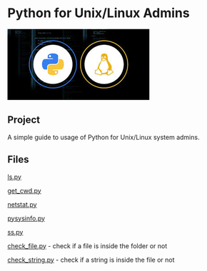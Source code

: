 # Python for Unix/Linux Admins
![Alt text](img/pythonlinux.jpg?raw=true "Title")

## Project

A simple guide to usage of Python for Unix/Linux system admins. 

## Files

[ls.py](ls.py)

[get_cwd.py](get_cwd.py)

[netstat.py](netstat.py)

[pysysinfo.py](pysysinfo.py)

[ss.py](ss.py)

[check_file.py](check_file.py) - check if a file is inside the folder or not

[check_string.py](check_string.py) - check if a string is inside the file or not

